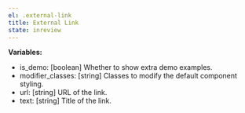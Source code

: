 ```yaml
---
el: .external-link
title: External Link
state: inreview
---
```


__Variables:__
* is_demo: [boolean] Whether to show extra demo examples.
* modifier_classes: [string] Classes to modify the default component styling.
* url: [string] URL of the link.
* text: [string] Title of the link.
